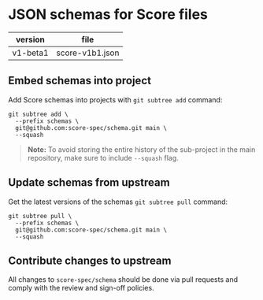 # JSON schemas for Score files

| version  | file            |
| -------- | --------------- |
| v1-beta1 | score-v1b1.json |

## Embed schemas into project

Add Score schemas into projects with `git subtree add` command:

```
git subtree add \
  --prefix schemas \
  git@github.com:score-spec/schema.git main \
  --squash
```

> **Note:** To avoid storing the entire history of the sub-project in the main repository, make sure to include `--squash` flag.

## Update schemas from upstream

Get the latest versions of the schemas `git subtree pull` command:

```
git subtree pull \
  --prefix schemas \
  git@github.com:score-spec/schema.git main \
  --squash
```

## Contribute changes to upstream

All changes to `score-spec/schema` should be done via pull requests and comply with the review and sign-off policies.
